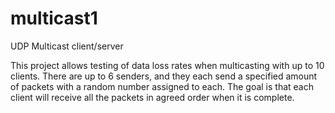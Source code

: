 multicast1
==========

UDP Multicast client/server

This project allows testing of data loss rates when multicasting with up to 10 clients.  There are up to 6 senders,
and they each send a specified amount of packets with a random number assigned to each.  The goal is that each
client will receive all the packets in agreed order when it is complete.
